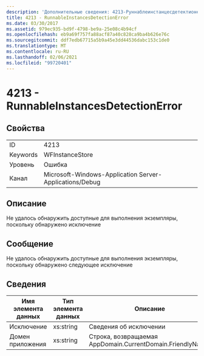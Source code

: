 ```yaml
---
description: 'Дополнительные сведения: 4213-Руннаблеинстанцесдетектионеррор'
title: 4213 - RunnableInstancesDetectionError
ms.date: 03/30/2017
ms.assetid: 979ec935-bd9f-4798-be9a-25e08c4b94cf
ms.openlocfilehash: eb9a69f757fa88acf87a40c828ca9ba4b626e76c
ms.sourcegitcommit: ddf7edb67715a5b9a45e3dd44536dabc153c1de0
ms.translationtype: MT
ms.contentlocale: ru-RU
ms.lasthandoff: 02/06/2021
ms.locfileid: "99720401"
---
```

# <a name="4213---runnableinstancesdetectionerror"></a>4213 - RunnableInstancesDetectionError

## <a name="properties"></a>Свойства  
  
|||  
|-|-|  
|ID|4213|  
|Keywords|WFInstanceStore|  
|Уровень|Ошибка|  
|Канал|Microsoft-Windows-Application Server-Applications/Debug|  
  
## <a name="description"></a>Описание  

 Не удалось обнаружить доступные для выполнения экземпляры, поскольку обнаружено исключение  
  
## <a name="message"></a>Сообщение  

 Не удалось обнаружить доступные для выполнения экземпляры, поскольку обнаружено следующее исключение  
  
## <a name="details"></a>Сведения  
  
|Имя элемента данных|Тип элемента данных|Описание|  
|--------------------|--------------------|-----------------|  
|Исключение|xs:string|Сведения об исключении|  
|Домен приложения|xs:string|Строка, возвращаемая AppDomain.CurrentDomain.FriendlyName.|
